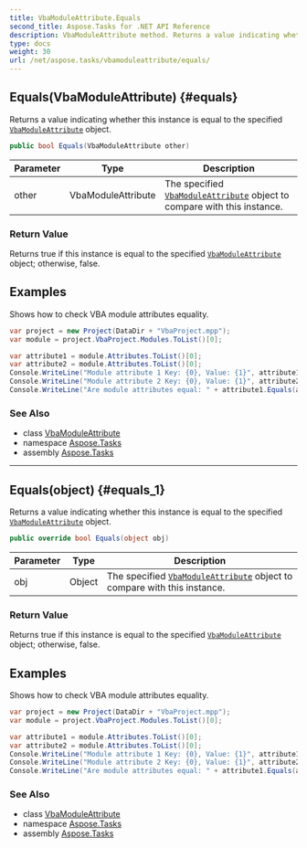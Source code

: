 ```yaml
---
title: VbaModuleAttribute.Equals
second_title: Aspose.Tasks for .NET API Reference
description: VbaModuleAttribute method. Returns a value indicating whether this instance is equal to the specified VbaModuleAttribute object
type: docs
weight: 30
url: /net/aspose.tasks/vbamoduleattribute/equals/
---
```

## Equals(VbaModuleAttribute) {#equals}

Returns a value indicating whether this instance is equal to the specified [`VbaModuleAttribute`](../) object.

```csharp
public bool Equals(VbaModuleAttribute other)
```

| Parameter | Type | Description |
| --- | --- | --- |
| other | VbaModuleAttribute | The specified [`VbaModuleAttribute`](../) object to compare with this instance. |

### Return Value

Returns true if this instance is equal to the specified [`VbaModuleAttribute`](../) object; otherwise, false.

## Examples

Shows how to check VBA module attributes equality.

```csharp
var project = new Project(DataDir + "VbaProject.mpp");
var module = project.VbaProject.Modules.ToList()[0];

var attribute1 = module.Attributes.ToList()[0];
var attribute2 = module.Attributes.ToList()[0];
Console.WriteLine("Module attribute 1 Key: {0}, Value: {1}", attribute1.Key, attribute1.Value);
Console.WriteLine("Module attribute 2 Key: {0}, Value: {1}", attribute2.Key, attribute2.Value);
Console.WriteLine("Are module attributes equal: " + attribute1.Equals(attribute2));
```

### See Also

* class [VbaModuleAttribute](../)
* namespace [Aspose.Tasks](../../vbamoduleattribute/)
* assembly [Aspose.Tasks](../../../)

---

## Equals(object) {#equals_1}

Returns a value indicating whether this instance is equal to the specified [`VbaModuleAttribute`](../) object.

```csharp
public override bool Equals(object obj)
```

| Parameter | Type | Description |
| --- | --- | --- |
| obj | Object | The specified [`VbaModuleAttribute`](../) object to compare with this instance. |

### Return Value

Returns true if this instance is equal to the specified [`VbaModuleAttribute`](../) object; otherwise, false.

## Examples

Shows how to check VBA module attributes equality.

```csharp
var project = new Project(DataDir + "VbaProject.mpp");
var module = project.VbaProject.Modules.ToList()[0];

var attribute1 = module.Attributes.ToList()[0];
var attribute2 = module.Attributes.ToList()[0];
Console.WriteLine("Module attribute 1 Key: {0}, Value: {1}", attribute1.Key, attribute1.Value);
Console.WriteLine("Module attribute 2 Key: {0}, Value: {1}", attribute2.Key, attribute2.Value);
Console.WriteLine("Are module attributes equal: " + attribute1.Equals(attribute2));
```

### See Also

* class [VbaModuleAttribute](../)
* namespace [Aspose.Tasks](../../vbamoduleattribute/)
* assembly [Aspose.Tasks](../../../)


